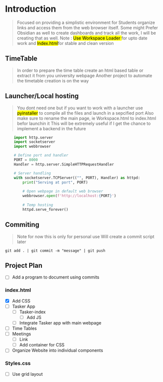 # Introduction
> Focused on providing a simplistic environment for Students organize links and access them from the web browser itself.
> Some might Prefer Obsidian as well to create dashboards and track all the work, I will be creating that as well.
Note : <mark> Use Workspace Loader </mark> for upto date work and <mark>Index.html</mark>for stable and clean version 

## TimeTable
> In order to prepare the time table create an html based table or extract it from you university webpage
> Another project to automate the timetable creation is on the way

## Launcher/Local hosting
> You dont need one but if you want to work with a launcher use <mark>pyinstaller</mark> to compile all the files and launch in a sepcified port
> Also make sure to rename the main page, ie Workspace.html to index.html befor launchin it
> This will be extremely useful if I get the chance to implement a backend in the future
```py
    import http.server
    import socketserver
    import webbrowser

    # Define port and handler
    PORT = 8000
    Handler = http.server.SimpleHTTPRequestHandler

    # Server handling
    with socketserver.TCPServer(("", PORT), Handler) as httpd:
        print("Serving at port", PORT)
        
        # Open webpage in default web browser
        webbrowser.open(f'http://localhost:{PORT}')
        
        # Temp hosting
        httpd.serve_forever()

```

<!-- Add Workflows later -->
## Commiting 
> Note for now this is only for personal use
> Will create a commit script later
```gitbash
git add . | git commit -m "message" | git push
```


## Project Plan
- [ ] Add a program to document using commits

### index.html
- [x] Add CSS
- [ ] Tasker App
    - [ ] Tasker-index
        - [ ] Add JS 
    - [ ] Integrate Tasker app with main webpage
- [ ] Time Tables
- [ ] Meetings
    - [ ] Link
    - [ ] Add container for CSS
- [ ] Organize Website into individual components

### Styles.css
- [ ] Use grid layout

